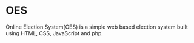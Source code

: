 # OES
Online Election System(OES) is a simple web based election system built using HTML, CSS, JavaScript and php.

